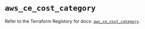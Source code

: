 # `aws_ce_cost_category`

Refer to the Terraform Registory for docs: [`aws_ce_cost_category`](https://registry.terraform.io/providers/hashicorp/aws/5.14.0/docs/resources/ce_cost_category).
